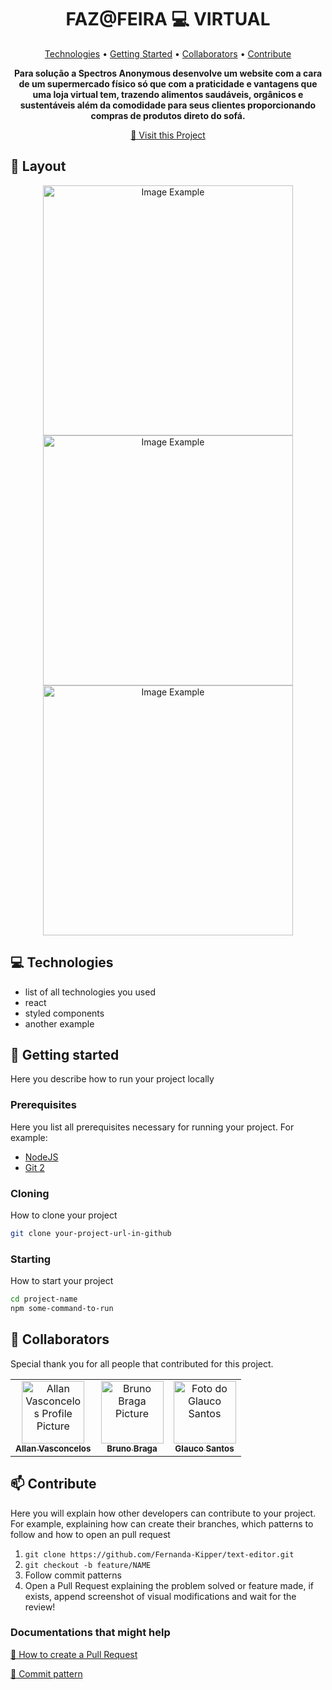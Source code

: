<h1 align="center" style="font-weight: bold;">FAZ@FEIRA 💻 VIRTUAL</h1>

<p align="center">
 <a href="#tech">Technologies</a> • 
 <a href="#started">Getting Started</a> • 
  <a href="#colab">Collaborators</a> •
 <a href="#contribute">Contribute</a>
</p>

<p align="center">
    <b>Para solução a Spectros Anonymous desenvolve um website com a cara de um supermercado físico 
só que com a praticidade e vantagens que uma loja virtual tem, trazendo alimentos saudáveis, orgânicos e 
sustentáveis além da comodidade para seus clientes proporcionando compras de produtos direto do sofá.</b>
</p>

<p align="center">
     <a href="[PROJECT__URL](https://fazafeira.netlify.app/login)">📱 Visit this Project</a>
</p>

<h2 id="layout">🎨 Layout</h2>

<p align="center">
    <img src="![FazAFeira_AdicionarItemRemoverItem1BrancoPNGFinalizado](https://github.com/user-attachments/assets/9ebe6ff6-eb88-4dd7-beac-0147eeeadf5f)" alt="Image Example" width="400px">
    <img src="![FazAFeira_RemoverExcluirItem2PNGFinalizado](https://github.com/user-attachments/assets/6a378752-e5d8-4b9a-87d2-6ea11e6df7cf)" alt="Image Example" width="400px">
    <img src="![FazAFeira_StatusPedidoPNGFinalizado](https://github.com/user-attachments/assets/f2217968-b2cf-444d-b0cb-43a8d89fbc2d)" alt="Image Example" width="400px">
</p>

<h2 id="technologies">💻 Technologies</h2>

- list of all technologies you used
- react
- styled components
- another example

<h2 id="started">🚀 Getting started</h2>

Here you describe how to run your project locally

<h3>Prerequisites</h3>

Here you list all prerequisites necessary for running your project. For example:

- [NodeJS](https://github.com/)
- [Git 2](https://github.com)

<h3>Cloning</h3>

How to clone your project

```bash
git clone your-project-url-in-github
```

<h3>Starting</h3>

How to start your project

```bash
cd project-name
npm some-command-to-run
```

<h2 id="colab">🤝 Collaborators</h2>

Special thank you for all people that contributed for this project.

<table>
  <tr>
    <td align="center">
      <a href="#">
        <img src="![RonaldPortfólioPicture](https://github.com/user-attachments/assets/43b1c8b8-cb62-49b3-9a85-2e28ced12fcc)
" width="100px;" alt="Allan Vasconcelos Profile Picture"/><br>
        <sub>
          <b>Allan Vasconcelos</b>
        </sub>
      </a>
    </td>
    <td align="center">
      <a href="#">
        <img src="![BrunoBraga](https://github.com/user-attachments/assets/8d96803d-1d58-4777-b534-18e1eb39df9b)" width="100px;" alt="Bruno Braga Picture"/><br>
        <sub>
          <b>Bruno Braga</b>
        </sub>
      </a>
    </td>
    <td align="center">
      <a href="#">
        <img src="![GlaucoSantos](https://github.com/user-attachments/assets/f43f8a3c-ccea-4587-9409-142e3838c783)" width="100px;" alt="Foto do Glauco Santos"/><br>
        <sub>
          <b>Glauco Santos</b>
        </sub>
      </a>
    </td>
  </tr>
</table>

<h2 id="contribute">📫 Contribute</h2>

Here you will explain how other developers can contribute to your project. For example, explaining how can create their branches, which patterns to follow and how to open an pull request

1. `git clone https://github.com/Fernanda-Kipper/text-editor.git`
2. `git checkout -b feature/NAME`
3. Follow commit patterns
4. Open a Pull Request explaining the problem solved or feature made, if exists, append screenshot of visual modifications and wait for the review!

<h3>Documentations that might help</h3>

[📝 How to create a Pull Request](https://www.atlassian.com/br/git/tutorials/making-a-pull-request)

[💾 Commit pattern](https://gist.github.com/joshbuchea/6f47e86d2510bce28f8e7f42ae84c716)


